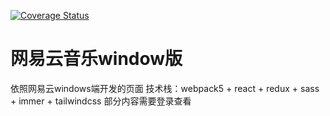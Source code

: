 [![Coverage Status](https://coveralls.io/repos/github/q673115816/react-wyy-music-pc/badge.svg?branch=master)](https://coveralls.io/github/q673115816/react-wyy-music-pc?branch=master)
# 网易云音乐window版
依照网易云windows端开发的页面
技术栈：webpack5 + react + redux + sass + immer + tailwindcss
部分内容需要登录查看
